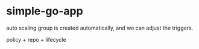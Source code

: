 # simple-go-app

auto scaling group is created automatically, and we can adjust the triggers.

policy + repo + lifecycle
